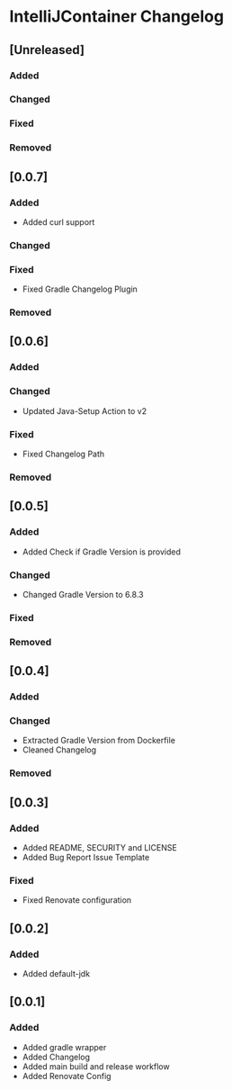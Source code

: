# IntelliJContainer Changelog

## [Unreleased]

### Added

### Changed

### Fixed

### Removed
## [0.0.7]
### Added

- Added curl support

### Changed

### Fixed

- Fixed Gradle Changelog Plugin

### Removed

## [0.0.6]

### Added

### Changed

- Updated Java-Setup Action to v2

### Fixed

- Fixed Changelog Path

### Removed

## [0.0.5]

### Added

- Added Check if Gradle Version is provided

### Changed

- Changed Gradle Version to 6.8.3

### Fixed

### Removed

## [0.0.4]

### Added

### Changed

- Extracted Gradle Version from Dockerfile
- Cleaned Changelog

### Removed

## [0.0.3]

### Added

- Added README, SECURITY and LICENSE
- Added Bug Report Issue Template

### Fixed

- Fixed Renovate configuration

## [0.0.2]

### Added

- Added default-jdk

## [0.0.1]

### Added

- Added gradle wrapper
- Added Changelog
- Added main build and release workflow
- Added Renovate Config
